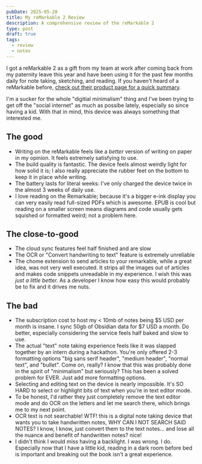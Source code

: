 ```yaml
---
pubDate: 2025-05-20
title: My reMarkable 2 Review
description: A comprehensive review of the reMarkable 2
type: post
draft: true
tags:
  - review
  - notes
---
```

I got a reMarkable 2 as a gift from my team at work after coming back from my paternity leave this year and have been using it for the past few months daily for note taking, sketching, and reading. If you haven't heard of a reMarkable before, [check out their product page for a quick summary](https://remarkable.com/store/remarkable-2).

I'm a sucker for the whole "digitial minimalism" thing and I've been trying to get off the "social internet" as much as possibe lately, especially so since having a kid. With that in mind, this device was always something that interested me.&#x20;

## The good

* Writing on the reMarkable feels like a *better* version of writing on paper in my opinion. It feels extremely satisfying to use.&#x20;
* The build quality is fantastic. The device feels almost weirdly light for how solid it is; I also really appreciate the rubber feet on the bottom to keep it in place while writing. &#x20;
* The battery lasts for literal weeks: I've only charged the device twice in the almost 3 weeks of daily use.&#x20;
* I love reading on the Remarkable; because it's a bigger e-ink display you can very easily read full-sized PDFs which is awesome. EPUB is cool but reading on a smaller screen means diagrams and code usually gets squished or formatted weird; not a problem here.

## The close-to-good

* The cloud sync features feel half finished and are slow&#x20;
* The OCR or "Convert handwriting to text" feature is extremely unreliable
* The chome extension to send articles to your remarkable, while a great idea, was not very well executed. It strips all the images out of articles and makes code snippets unreadable in my experience. I wish this was *just a little better.* As a developer I know how easy this would probably be to fix and it drives me nuts.

## The bad

* The subscription cost to host my \< 10mb of notes being $5 USD per month is insane. I sync 50gb of Obsidian data for $7 USD a month. Do better, especially considering the service feels half baked and slow to use.
* The actual "text" note taking experience feels like it was slapped together by an intern during a hackathon. You're only offered 2-3 formatting options "big sans serif header", "medium header", "normal text", and "bullet". Come on, really? I know that this was probably done in the spirit of "minimalism" but seriously? This has been a solved problem for EVER. Just add more formatting options.
* Selecting and editing text on the device is nearly impossible. It's SO HARD to select or highlight bits of text when you're in text editor mode.
* To be honest, I'd rather they just completely remove the text editor mode and do OCR on the letters and let me search there, which brings me to my next point.
* OCR text is not searchable! WTF! this is a digital note taking device that wants you to take handwritten notes, WHY CAN I NOT SEARCH SAID NOTES? I know, I know, just convert them to the text notes… and lose all the nuance and benefit of handwritten notes? nice!
* I didn't think I would miss having a backlight. I was wrong. I do. Especially now that I have a little kid, reading in a dark room before bed is important and breaking out the book isn't a great experience.&#x20;
